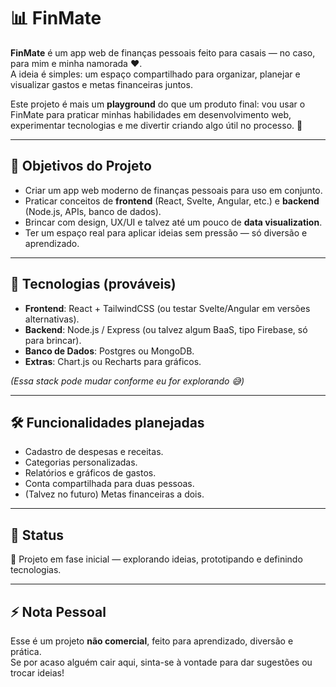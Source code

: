 # 📊 FinMate

**FinMate** é um app web de finanças pessoais feito para casais — no caso, para mim e minha namorada ❤️.  
A ideia é simples: um espaço compartilhado para organizar, planejar e visualizar gastos e metas financeiras juntos.  

Este projeto é mais um **playground** do que um produto final: vou usar o FinMate para praticar minhas habilidades em desenvolvimento web, experimentar tecnologias e me divertir criando algo útil no processo. 🚀  

---

## 🎯 Objetivos do Projeto
- Criar um app web moderno de finanças pessoais para uso em conjunto.  
- Praticar conceitos de **frontend** (React, Svelte, Angular, etc.) e **backend** (Node.js, APIs, banco de dados).  
- Brincar com design, UX/UI e talvez até um pouco de **data visualization**.  
- Ter um espaço real para aplicar ideias sem pressão — só diversão e aprendizado.  

---

## 🔧 Tecnologias (prováveis)
- **Frontend**: React + TailwindCSS (ou testar Svelte/Angular em versões alternativas).  
- **Backend**: Node.js / Express (ou talvez algum BaaS, tipo Firebase, só para brincar).  
- **Banco de Dados**: Postgres ou MongoDB.  
- **Extras**: Chart.js ou Recharts para gráficos.  

*(Essa stack pode mudar conforme eu for explorando 😅)*  

---

## 🛠️ Funcionalidades planejadas
- Cadastro de despesas e receitas.  
- Categorias personalizadas.  
- Relatórios e gráficos de gastos.  
- Conta compartilhada para duas pessoas.  
- (Talvez no futuro) Metas financeiras a dois.  

---

## 📌 Status
🚧 Projeto em fase inicial — explorando ideias, prototipando e definindo tecnologias.  

---

## ⚡ Nota Pessoal
Esse é um projeto **não comercial**, feito para aprendizado, diversão e prática.  
Se por acaso alguém cair aqui, sinta-se à vontade para dar sugestões ou trocar ideias!  
